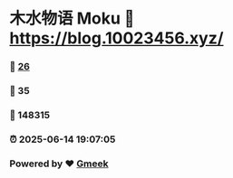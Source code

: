 # 木水物语 Moku :link: https://blog.10023456.xyz/ 
### :page_facing_up: [26](https://blog.10023456.xyz//tag.html) 
### :speech_balloon: 35 
### :hibiscus: 148315 
### :alarm_clock: 2025-06-14 19:07:05 
### Powered by :heart: [Gmeek](https://github.com/Meekdai/Gmeek)
